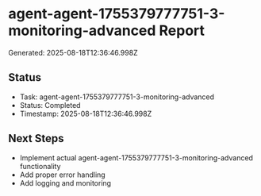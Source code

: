 # agent-agent-1755379777751-3-monitoring-advanced Report

Generated: 2025-08-18T12:36:46.998Z

## Status
- Task: agent-agent-1755379777751-3-monitoring-advanced
- Status: Completed
- Timestamp: 2025-08-18T12:36:46.998Z

## Next Steps
- Implement actual agent-agent-1755379777751-3-monitoring-advanced functionality
- Add proper error handling
- Add logging and monitoring
